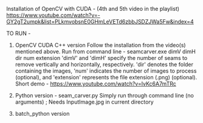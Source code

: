 Installation of OpenCV with CUDA - (4th and 5th video in the playlist)
https://www.youtube.com/watch?v=-GY2gT2umpk&list=PLkmvobsnE0GHmLeVETd6zbbJSDZJWa5Fw&index=4

TO RUN -
1) OpenCV CUDA C++ version
Follow the installation from the video(s) mentioned above. 
Run from command line - seamcarver.exe dimV dimH dir num extension
'dimV' and 'dimH' specify the number of seams to remove vertically and horizontally, respectively. 'dir' denotes the folder containing the images, 'num' indicates the number of images to process (optional), and 'extension' represents the file extension (.png) (optional).
Short demo - https://www.youtube.com/watch?v=IvKc6A7mTRc

2) Python version - seam_carver.py
Simply run through command line (no arguments) ; Needs InputImage.jpg in current directory

3) batch_python version
